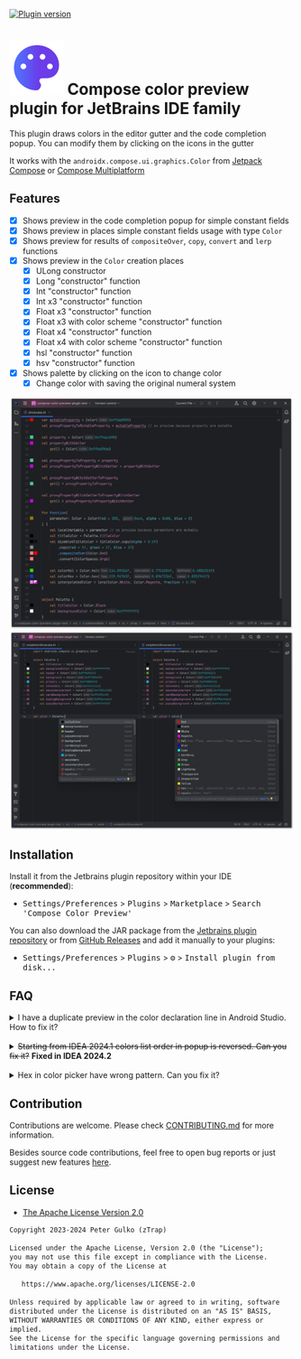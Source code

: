 [![Plugin version](https://img.shields.io/jetbrains/plugin/v/21298-compose-color-preview)](https://plugins.jetbrains.com/plugin/21298-compose-color-preview)

# ![Preview](plugin/src/main/resources/META-INF/pluginIcon.svg) Compose color preview plugin for JetBrains IDE family

This plugin draws colors in the editor gutter and the code completion popup. You can modify them by clicking on the icons in the gutter

It works with the `androidx.compose.ui.graphics.Color` from
[Jetpack Compose](https://developer.android.com/develop/ui/compose) or
[Compose Multiplatform](https://www.jetbrains.com/lp/compose-multiplatform)

## Features

- [x] Shows preview in the code completion popup for simple constant fields
- [x] Shows preview in places simple constant fields usage with type `Color`
- [x] Shows preview for results of `compositeOver`, `copy`, `convert` and `lerp` functions
- [x] Shows preview in the `Color` creation places
    - [x] ULong constructor
    - [x] Long "constructor" function
    - [x] Int "constructor" function
    - [x] Int x3 "constructor" function
    - [x] Float x3 "constructor" function
    - [x] Float x3 with color scheme "constructor" function
    - [x] Float x4 "constructor" function
    - [x] Float x4 with color scheme "constructor" function
    - [x] hsl "constructor" function
    - [x] hsv "constructor" function
- [x] Shows palette by clicking on the icon to change color
    - [x] Change color with saving the original numeral system

![Preview1](./.github/preview1.png)
![Preview2](./.github/preview2.png)

## Installation

Install it from the Jetbrains plugin repository within your IDE (**recommended**):

- <kbd>Settings/Preferences</kbd> > <kbd>Plugins</kbd> > <kbd>Marketplace</kbd> > <kbd>Search 'Compose Color
  Preview'</kbd>

You can also download the JAR package from
the [Jetbrains plugin repository](https://plugins.jetbrains.com/plugin/21298-compose-color-preview) or
from [GitHub Releases](https://github.com/zTrap/compose-color-preview-plugin/releases) and add it manually to your
plugins:

- <kbd>Settings/Preferences</kbd> > <kbd>Plugins</kbd> > <kbd>⚙️</kbd> > <kbd>Install plugin from disk...</kbd>

## FAQ

<details>
  <summary>I have a duplicate preview in the color declaration line in Android Studio. How to fix it?</summary>
  <br/>
  You can simply disable one of the previews. 
  Go to <kbd>Settings/Preferences</kbd> > <kbd>Editor</kbd> > <kbd>General</kbd> > <kbd>Gutter Icons</kbd> and disable 
  "Compose color picker" from "Jetpack compose" section or "Color chooser" from "Compose Color Preview" section
</details>
<br/>
<details>
  <summary><s>Starting from IDEA 2024.1 colors list order in popup is reversed. Can you fix it?</s> <b>Fixed in IDEA 2024.2</b></summary>
  <br/>
  Unfortunately, no. It's Intellij IDEA Platform bug and <a href="https://youtrack.jetbrains.com/issue/IJPL-26348/Reversed-items-order-in-line-markers-popup">the issue</a> 
  is created. So we can only wait for a fix from JetBrains
  <br/>
</details>
<br/>
<details>
  <summary>Hex in color picker have wrong pattern. Can you fix it?</summary>
  <br/>
  Yes, but it requires a complete rewrite of the color picker popup which is not what I want to do. 
  The request for this feature has been <a href="https://youtrack.jetbrains.com/issue/IJPL-148574/Provide-the-ability-to-configure-the-hex-pattern-for-the-color-picker-in-gutter">submitted</a> to JetBrains, and we need to wait for a reaction
</details>

## Contribution

Contributions are welcome. Please check [CONTRIBUTING.md](./CONTRIBUTING.md) for more information.

Besides source code contributions, feel free to open bug reports or just suggest new
features [here](https://github.com/zTrap/compose-color-preview-plugin/issues).

## License

- [The Apache License Version 2.0](https://www.apache.org/licenses/LICENSE-2.0)

```
Copyright 2023-2024 Peter Gulko (zTrap)

Licensed under the Apache License, Version 2.0 (the "License");
you may not use this file except in compliance with the License.
You may obtain a copy of the License at

   https://www.apache.org/licenses/LICENSE-2.0

Unless required by applicable law or agreed to in writing, software
distributed under the License is distributed on an "AS IS" BASIS,
WITHOUT WARRANTIES OR CONDITIONS OF ANY KIND, either express or implied.
See the License for the specific language governing permissions and
limitations under the License.
```
